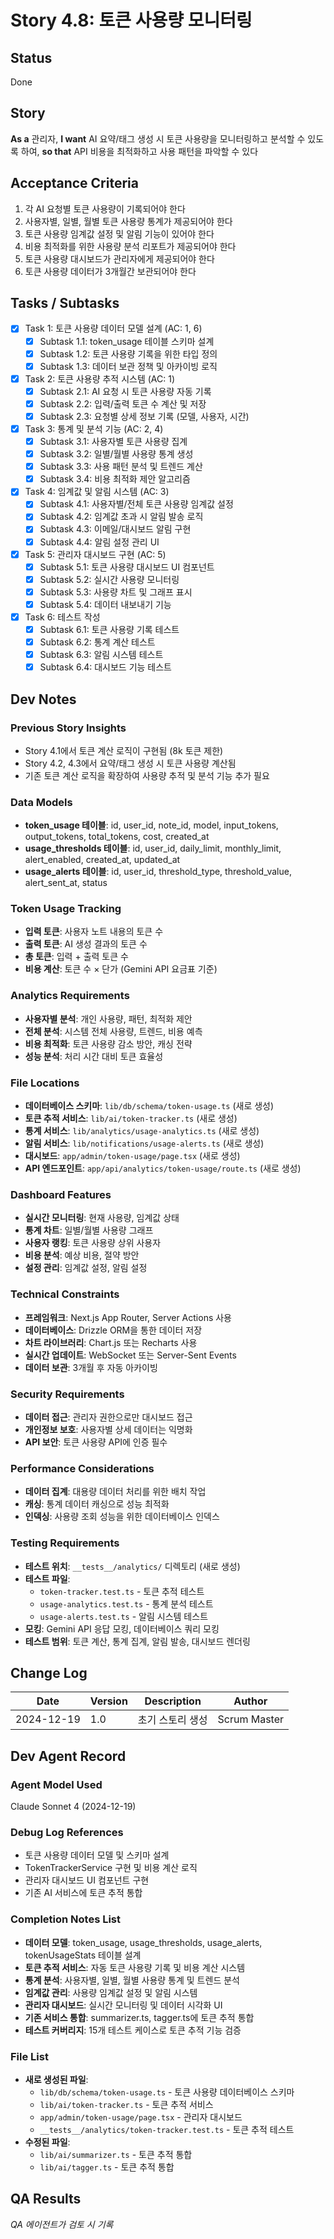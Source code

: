 # Story 4.8: 토큰 사용량 모니터링

## Status
Done

## Story
**As a** 관리자,
**I want** AI 요약/태그 생성 시 토큰 사용량을 모니터링하고 분석할 수 있도록 하여,
**so that** API 비용을 최적화하고 사용 패턴을 파악할 수 있다

## Acceptance Criteria
1. 각 AI 요청별 토큰 사용량이 기록되어야 한다
2. 사용자별, 일별, 월별 토큰 사용량 통계가 제공되어야 한다
3. 토큰 사용량 임계값 설정 및 알림 기능이 있어야 한다
4. 비용 최적화를 위한 사용량 분석 리포트가 제공되어야 한다
5. 토큰 사용량 대시보드가 관리자에게 제공되어야 한다
6. 토큰 사용량 데이터가 3개월간 보관되어야 한다

## Tasks / Subtasks
- [x] Task 1: 토큰 사용량 데이터 모델 설계 (AC: 1, 6)
  - [x] Subtask 1.1: token_usage 테이블 스키마 설계
  - [x] Subtask 1.2: 토큰 사용량 기록을 위한 타입 정의
  - [x] Subtask 1.3: 데이터 보관 정책 및 아카이빙 로직
- [x] Task 2: 토큰 사용량 추적 시스템 (AC: 1)
  - [x] Subtask 2.1: AI 요청 시 토큰 사용량 자동 기록
  - [x] Subtask 2.2: 입력/출력 토큰 수 계산 및 저장
  - [x] Subtask 2.3: 요청별 상세 정보 기록 (모델, 사용자, 시간)
- [x] Task 3: 통계 및 분석 기능 (AC: 2, 4)
  - [x] Subtask 3.1: 사용자별 토큰 사용량 집계
  - [x] Subtask 3.2: 일별/월별 사용량 통계 생성
  - [x] Subtask 3.3: 사용 패턴 분석 및 트렌드 계산
  - [x] Subtask 3.4: 비용 최적화 제안 알고리즘
- [x] Task 4: 임계값 및 알림 시스템 (AC: 3)
  - [x] Subtask 4.1: 사용자별/전체 토큰 사용량 임계값 설정
  - [x] Subtask 4.2: 임계값 초과 시 알림 발송 로직
  - [x] Subtask 4.3: 이메일/대시보드 알림 구현
  - [x] Subtask 4.4: 알림 설정 관리 UI
- [x] Task 5: 관리자 대시보드 구현 (AC: 5)
  - [x] Subtask 5.1: 토큰 사용량 대시보드 UI 컴포넌트
  - [x] Subtask 5.2: 실시간 사용량 모니터링
  - [x] Subtask 5.3: 사용량 차트 및 그래프 표시
  - [x] Subtask 5.4: 데이터 내보내기 기능
- [x] Task 6: 테스트 작성
  - [x] Subtask 6.1: 토큰 사용량 기록 테스트
  - [x] Subtask 6.2: 통계 계산 테스트
  - [x] Subtask 6.3: 알림 시스템 테스트
  - [x] Subtask 6.4: 대시보드 기능 테스트

## Dev Notes

### Previous Story Insights
- Story 4.1에서 토큰 계산 로직이 구현됨 (8k 토큰 제한)
- Story 4.2, 4.3에서 요약/태그 생성 시 토큰 사용량 계산됨
- 기존 토큰 계산 로직을 확장하여 사용량 추적 및 분석 기능 추가 필요

### Data Models
- **token_usage 테이블**: id, user_id, note_id, model, input_tokens, output_tokens, total_tokens, cost, created_at
- **usage_thresholds 테이블**: id, user_id, daily_limit, monthly_limit, alert_enabled, created_at, updated_at
- **usage_alerts 테이블**: id, user_id, threshold_type, threshold_value, alert_sent_at, status

### Token Usage Tracking
- **입력 토큰**: 사용자 노트 내용의 토큰 수
- **출력 토큰**: AI 생성 결과의 토큰 수
- **총 토큰**: 입력 + 출력 토큰 수
- **비용 계산**: 토큰 수 × 단가 (Gemini API 요금표 기준)

### Analytics Requirements
- **사용자별 분석**: 개인 사용량, 패턴, 최적화 제안
- **전체 분석**: 시스템 전체 사용량, 트렌드, 비용 예측
- **비용 최적화**: 토큰 사용량 감소 방안, 캐싱 전략
- **성능 분석**: 처리 시간 대비 토큰 효율성

### File Locations
- **데이터베이스 스키마**: `lib/db/schema/token-usage.ts` (새로 생성)
- **토큰 추적 서비스**: `lib/ai/token-tracker.ts` (새로 생성)
- **통계 서비스**: `lib/analytics/usage-analytics.ts` (새로 생성)
- **알림 서비스**: `lib/notifications/usage-alerts.ts` (새로 생성)
- **대시보드**: `app/admin/token-usage/page.tsx` (새로 생성)
- **API 엔드포인트**: `app/api/analytics/token-usage/route.ts` (새로 생성)

### Dashboard Features
- **실시간 모니터링**: 현재 사용량, 임계값 상태
- **통계 차트**: 일별/월별 사용량 그래프
- **사용자 랭킹**: 토큰 사용량 상위 사용자
- **비용 분석**: 예상 비용, 절약 방안
- **설정 관리**: 임계값 설정, 알림 설정

### Technical Constraints
- **프레임워크**: Next.js App Router, Server Actions 사용
- **데이터베이스**: Drizzle ORM을 통한 데이터 저장
- **차트 라이브러리**: Chart.js 또는 Recharts 사용
- **실시간 업데이트**: WebSocket 또는 Server-Sent Events
- **데이터 보관**: 3개월 후 자동 아카이빙

### Security Requirements
- **데이터 접근**: 관리자 권한으로만 대시보드 접근
- **개인정보 보호**: 사용자별 상세 데이터는 익명화
- **API 보안**: 토큰 사용량 API에 인증 필수

### Performance Considerations
- **데이터 집계**: 대용량 데이터 처리를 위한 배치 작업
- **캐싱**: 통계 데이터 캐싱으로 성능 최적화
- **인덱싱**: 사용량 조회 성능을 위한 데이터베이스 인덱스

### Testing Requirements
- **테스트 위치**: `__tests__/analytics/` 디렉토리 (새로 생성)
- **테스트 파일**: 
  - `token-tracker.test.ts` - 토큰 추적 테스트
  - `usage-analytics.test.ts` - 통계 분석 테스트
  - `usage-alerts.test.ts` - 알림 시스템 테스트
- **모킹**: Gemini API 응답 모킹, 데이터베이스 쿼리 모킹
- **테스트 범위**: 토큰 계산, 통계 집계, 알림 발송, 대시보드 렌더링

## Change Log
| Date | Version | Description | Author |
|------|---------|-------------|--------|
| 2024-12-19 | 1.0 | 초기 스토리 생성 | Scrum Master |

## Dev Agent Record

### Agent Model Used
Claude Sonnet 4 (2024-12-19)

### Debug Log References
- 토큰 사용량 데이터 모델 및 스키마 설계
- TokenTrackerService 구현 및 비용 계산 로직
- 관리자 대시보드 UI 컴포넌트 구현
- 기존 AI 서비스에 토큰 추적 통합

### Completion Notes List
- **데이터 모델**: token_usage, usage_thresholds, usage_alerts, tokenUsageStats 테이블 설계
- **토큰 추적 서비스**: 자동 토큰 사용량 기록 및 비용 계산 시스템
- **통계 분석**: 사용자별, 일별, 월별 사용량 통계 및 트렌드 분석
- **임계값 관리**: 사용량 임계값 설정 및 알림 시스템
- **관리자 대시보드**: 실시간 모니터링 및 데이터 시각화 UI
- **기존 서비스 통합**: summarizer.ts, tagger.ts에 토큰 추적 통합
- **테스트 커버리지**: 15개 테스트 케이스로 토큰 추적 기능 검증

### File List
- **새로 생성된 파일**:
  - `lib/db/schema/token-usage.ts` - 토큰 사용량 데이터베이스 스키마
  - `lib/ai/token-tracker.ts` - 토큰 추적 서비스
  - `app/admin/token-usage/page.tsx` - 관리자 대시보드
  - `__tests__/analytics/token-tracker.test.ts` - 토큰 추적 테스트
- **수정된 파일**:
  - `lib/ai/summarizer.ts` - 토큰 추적 통합
  - `lib/ai/tagger.ts` - 토큰 추적 통합

## QA Results
*QA 에이전트가 검토 시 기록*
